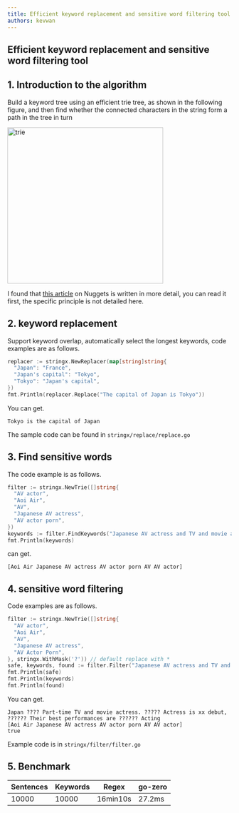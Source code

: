 ```yaml
---
title: Efficient keyword replacement and sensitive word filtering tool
authors: kevwan
---
```


## Efficient keyword replacement and sensitive word filtering tool

## 1. Introduction to the algorithm

Build a keyword tree using an efficient trie tree, as shown in the following figure, and then find whether the connected characters in the string form a path in the tree in turn

<img src="https://raw.githubusercontent.com/zeromicro/zero-doc/main/doc/images/trie.png" alt="trie" width="350" />

I found that [this article](https://juejin.im/post/6844903750490914829) on Nuggets is written in more detail, you can read it first, the specific principle is not detailed here.

## 2. keyword replacement

Support keyword overlap, automatically select the longest keywords, code examples are as follows.

```go
replacer := stringx.NewReplacer(map[string]string{
  "Japan": "France",
  "Japan's capital": "Tokyo",
  "Tokyo": "Japan's capital",
})
fmt.Println(replacer.Replace("The capital of Japan is Tokyo"))
```

You can get.

```Plain Text
Tokyo is the capital of Japan
```

The sample code can be found in `stringx/replace/replace.go`

## 3. Find sensitive words

The code example is as follows.

```go
filter := stringx.NewTrie([]string{
  "AV actor",
  "Aoi Air",
  "AV",
  "Japanese AV actress",
  "AV actor porn",
})
keywords := filter.FindKeywords("Japanese AV actress and TV and movie actress. Asuka AV actress is xx debut, Japanese AV actresses the best performance is AV actor porn performance ")
fmt.Println(keywords)
```

can get.

```Plain Text
[Aoi Air Japanese AV actress AV actor porn AV AV actor]
```

## 4. sensitive word filtering

Code examples are as follows.

```go
filter := stringx.NewTrie([]string{
  "AV actor",
  "Aoi Air",
  "AV",
  "Japanese AV actress",
  "AV Actor Porn",
}, stringx.WithMask('?')) // default replace with *
safe, keywords, found := filter.Filter("Japanese AV actress and TV and movie actress. Asuka AV actress is xx debut, Japanese AV actresses the best performance is AV actor porn performance ")
fmt.Println(safe)
fmt.Println(keywords)
fmt.Println(found)
```

You can get.

```Plain Text
Japan ???? Part-time TV and movie actress. ????? Actress is xx debut, ?????? Their best performances are ?????? Acting
[Aoi Air Japanese AV actress AV actor porn AV AV actor]
true
```

Example code is in `stringx/filter/filter.go`

## 5. Benchmark

| Sentences | Keywords | Regex | go-zero |
| --------- | -------- | -------- | ------- |
| 10000 | 10000 | 16min10s | 27.2ms |
